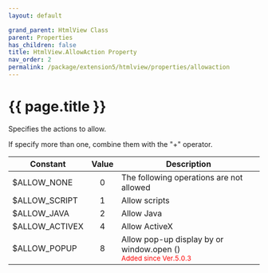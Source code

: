```yaml
---
layout: default

grand_parent: HtmlView Class
parent: Properties
has_children: false
title: HtmlView.AllowAction Property
nav_order: 2
permalink: /package/extension5/htmlview/properties/allowaction
---
```

# {{ page.title }}

Specifies the actions to allow.

If specify more than one, combine them with the "+" operator.

| Constant       | Value | Description                                                   |
|----------------|:-----:|---------------------------------------------------------------|
| $ALLOW_NONE    |   0   | The following operations are not allowed                      |
| $ALLOW_SCRIPT  |   1   | Allow scripts                                                 |
| $ALLOW_JAVA    |   2   | Allow Java                                                    |
| $ALLOW_ACTIVEX |   4   | Allow ActiveX                                                 |
| $ALLOW_POPUP   |   8   | Allow pop-up display by <a target=”_blank”> or window.open () <br><small><span style="color:red">Added since Ver.5.0.3</span></small> |